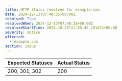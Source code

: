 ```yaml
---
title: HTTP Status resolved for example.com
date: 2024-12-13T07:48:35+00:00Z
resolved: True
resolvedWhen: 2024-12-13T07:48:35+00:00Z
resolvedStartTime: 2024-10-25T21:09:43.191474+00:00
severity: notice
affected:
  - example.com
section: issue
---
```


| Expected Statuses | Actual Status  |
|-------------------|----------------|
| 200, 301, 302 | 200 |
